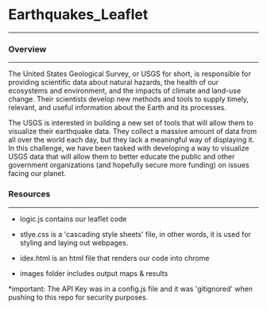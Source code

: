 # Earthquakes_Leaflet
------------------------------------

### Overview
------------

The United States Geological Survey, or USGS for short, is responsible for providing scientific data about natural hazards, the health of our ecosystems and environment, and the impacts of climate and land-use change. Their scientists develop new methods and tools to supply timely, relevant, and useful information about the Earth and its processes.

The USGS is interested in building a new set of tools that will allow them to visualize their earthquake data. They collect a massive amount of data from all over the world each day, but they lack a meaningful way of displaying it. In this challenge, we have been tasked with developing a way to visualize USGS data that will allow them to better educate the public and other government organizations (and hopefully secure more funding) on issues facing our planet.


### Resources
-------------

- logic.js contains our leaflet code

- stlye.css is a 'cascading style sheets' file, in other words, it is used for styling and laying out webpages. 

- idex.html is an html file that renders our code into chrome

- images folder includes output maps & results

*important: The API Key was in a config.js file and it was 'gitignored' when pushing to this repo for security purposes.




